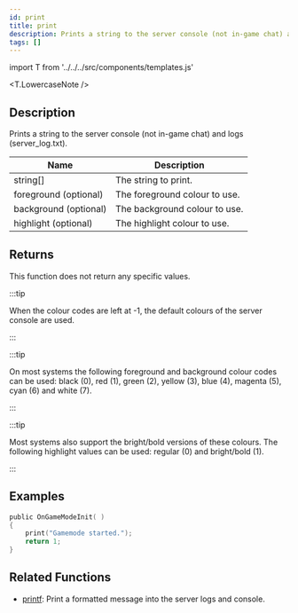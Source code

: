 ```yaml
---
id: print
title: print
description: Prints a string to the server console (not in-game chat) and logs (server_log.
tags: []
---
```


import T from '../../../src/components/templates.js'

<T.LowercaseNote />

## Description

Prints a string to the server console (not in-game chat) and logs (server_log.txt).

| Name                  | Description                   |
| --------------------- | ----------------------------- |
| string[]              | The string to print.          |
| foreground (optional) | The foreground colour to use. |
| background (optional) | The background colour to use. |
| highlight (optional)  | The highlight colour to use.  |

## Returns

This function does not return any specific values.

:::tip

When the colour codes are left at -1, the default colours of the server console are used.

:::

:::tip

On most systems the following foreground and background colour codes can be used: black (0), red (1), green (2), yellow (3), blue (4), magenta (5), cyan (6) and white (7).

:::

:::tip

Most systems also support the bright/bold versions of these colours. The following highlight values can be used: regular (0) and bright/bold (1).

:::

## Examples

```c
public OnGameModeInit( )
{
    print("Gamemode started.");
    return 1;
}
```

## Related Functions

- [printf](printf.md): Print a formatted message into the server logs and console.
